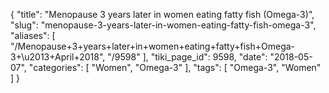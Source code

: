 {
    "title": "Menopause 3 years later in women eating fatty fish (Omega-3)",
    "slug": "menopause-3-years-later-in-women-eating-fatty-fish-omega-3",
    "aliases": [
        "/Menopause+3+years+later+in+women+eating+fatty+fish+Omega-3+\u2013+April+2018",
        "/9598"
    ],
    "tiki_page_id": 9598,
    "date": "2018-05-07",
    "categories": [
        "Women",
        "Omega-3"
    ],
    "tags": [
        "Omega-3",
        "Women"
    ]
}
